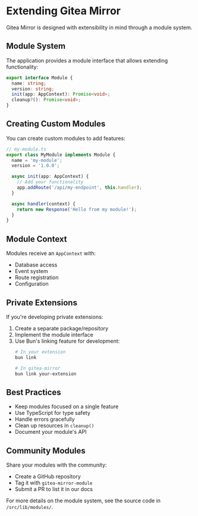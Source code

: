 # Extending Gitea Mirror

Gitea Mirror is designed with extensibility in mind through a module system.

## Module System

The application provides a module interface that allows extending functionality:

```typescript
export interface Module {
  name: string;
  version: string;
  init(app: AppContext): Promise<void>;
  cleanup?(): Promise<void>;
}
```

## Creating Custom Modules

You can create custom modules to add features:

```typescript
// my-module.ts
export class MyModule implements Module {
  name = 'my-module';
  version = '1.0.0';

  async init(app: AppContext) {
    // Add your functionality
    app.addRoute('/api/my-endpoint', this.handler);
  }

  async handler(context) {
    return new Response('Hello from my module!');
  }
}
```

## Module Context

Modules receive an `AppContext` with:
- Database access
- Event system
- Route registration
- Configuration

## Private Extensions

If you're developing private extensions:

1. Create a separate package/repository
2. Implement the module interface
3. Use Bun's linking feature for development:
   ```bash
   # In your extension
   bun link
   
   # In gitea-mirror
   bun link your-extension
   ```

## Best Practices

- Keep modules focused on a single feature
- Use TypeScript for type safety
- Handle errors gracefully
- Clean up resources in `cleanup()`
- Document your module's API

## Community Modules

Share your modules with the community:
- Create a GitHub repository
- Tag it with `gitea-mirror-module`
- Submit a PR to list it in our docs

For more details on the module system, see the source code in `/src/lib/modules/`.
